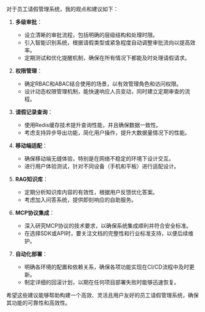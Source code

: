 对于员工请假管理系统，我的观点和建议如下：

1. **多级审批**：
   - 设立清晰的审批流程，包括明确的层级结构和处理时限。
   - 引入智能识别系统，根据请假类型或紧急程度自动调整审批流向以提高效率。
   - 定期测试和优化提醒机制，确保在所有情况下都能及时处理请假请求。

2. **权限管理**：
   - 确定RBAC和ABAC结合使用的场景，以有效管理角色和访问权限。
   - 设计动态权限管理机制，能快速响应人员变动，同时建立定期审查的流程。

3. **请假记录查询**：
   - 使用Redis缓存技术提升查询性能，并且确保数据一致性。
   - 考虑支持异步导出功能，简化用户操作，提升大数据量情况下的性能。

4. **移动端适配**：
   - 确保移动端无缝体验，特别是在网络不稳定的环境下设计交互。
   - 进行用户体验测试，针对不同设备（手机和平板）进行适配设计。

5. **RAG知识库**：
   - 定期分析知识库内容的有效性，根据用户反馈优化答案。
   - 考虑加入问答系统，提供即刻响应的自助服务。

6. **MCP协议集成**：
   - 深入研究MCP协议的技术要求，以确保系统集成顺利并符合安全标准。
   - 在选择SDK或API时，要关注文档的完整性和行业标准支持，以便后续维护。

7. **自动化部署**：
   - 明确各环境的配置和依赖关系，确保各项功能实现在CI/CD流程中及时更新。
   - 制定详细的回滚计划，以期在任何项目部署失败时能够迅速恢复。

希望这些建议能够帮助构建一个高效、灵活且用户友好的员工请假管理系统，确保其功能的可靠性和高效性。

